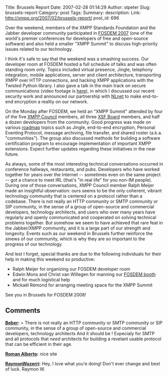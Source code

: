 Title: Brussels Report
Date: 2007-02-28 01:14:29
Author: stpeter
Slug: brussels-report
Category: post
Tags: 
Summary: description:
Link: http://xmpp.org/2007/02/brussels-report/
post_id: 696


Over the weekend, members of the XMPP Standards Foundation and the Jabber developer community participated in [FOSDEM 2007](http://www.fosdem.org/) (one of the world's premier conferences for developers of free and open-source software) and also held a smaller "XMPP Summit" to discuss high-priority issues related to our technology.

I think it's safe to say that the weekend was a smashing success. Our developer room at FOSDEM hosted a full schedule of talks and was often standing room only. Topics included virtual presence, Jingle, telephony integration, mobile applications, server and client architecture, transporting XMPP over HTTP connections, and hacking XMPP applications with the Twisted Python library. I also gave a talk in the main track on secure communications (video footage is [here](http://www.fosdem.org/2007/media/video)), in which I discussed our recent security work and announced our partnership with [NLnet](http://www.nlnet.nl/) to make end-to-end encryption a reality on our network.

On the Monday after FOSDEM, we held an "XMPP Summit" attended by four of the five [XMPP Council](http://www.xmpp.org/council/) members, all three [XSF Board](http://www.xmpp.org/xsf/board/) members, and half a dozen developers from the community. Good progress was made on various [roadmap](http://www.xmpp.org/xsf/roadmap.shtml) topics such as Jingle, end-to-end encryption, Personal Eventing Protocol, message archiving, file transfer, and shared roster (a.k.a. "communities"). The group also discussed methods for building a software certification program to encourage implementation of important XMPP extensions. Expect further updates regarding these initiatives in the near future.

As always, some of the most interesting technical conversations occurred in conference hallways, restaurants, and pubs. Developers who have worked together for years over the Internet -- sometimes even on the same project -- got a chance to meet IRL (that's "in real life" for you non-IM people). During one of those conversations, XMPP Council member Ralph Meijer made an insightful observation: ours seems to be the only coherent, vibrant technology community that is centered on a protocol rather than a codebase. There is not really an HTTP community or SMTP community or SIP community, in the sense of a group of open-source and commercial developers, technology architects, and users who over many years have regularly and openly communicated and cooperated on solving technical problems together. But somehow we seem to have achieved that rare feat in the Jabber/XMPP community, and it is a large part of our strength and longevity. Events such as our weekend in Brussels further reinforce the sinews of our community, which is why they are so important to the progress of our technology.

And lest I forget, special thanks are due to the following individuals for their help in making this weekend so productive:

* Ralph Meijer for organizing our FOSDEM developer room
* Edwin Mons and Christ van Willegen for manning our [FOSDEM booth](http://flickr.com/photos/nukeador/404681293/) and for much logistical help
* Mickaël Rémond for arranging meeting space for the XMPP Summit

See you in Brussels for FOSDEM 2008!

## Comments

**[Beber](#9 "2007-02-28 03:50:31"):** > There is not really an HTTP community or SMTP community or SIP community, in the sense of a group of open-source and commercial developers, technology architects And it should be ! Expecialy for SMTP and all protocols that *need* architects for building a revelant usable protocol that can be efficient in their age.

**[Roman Alberto](#11 "2007-04-01 19:03:39"):** nice site

**[RaymonWazerri](#12 "2007-04-20 17:45:58"):** Hey, I love what you'e doing! Don't ever change and best of luck. Raymon W.

